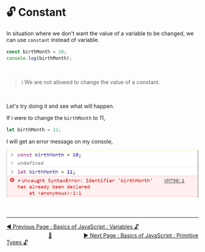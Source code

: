 # :unlock: Constant

In situation where we don't want the value of a variable to be changed, we can use `constant` instead of variable.

```javascript
const birthMonth = 10;
console.log(birthMonth);
```
<br>

> :information_source:  We are not allowed to change the value of a constant. 
<br>



Let's try doing it and see what will happen.

If i were to change the `birthMonth` to 11,

```javascript
let birthMonth = 11;
```

I will get an error message on my console, 

![](../.gitbook/assets/gitbook_uncaught_syntaxerror.jpg)
<br><br><br>
<hr>

[:arrow_backward: Previous Page : Basics of JavaScript : Variables :unlock:](variables.md)  &nbsp;&nbsp;&nbsp;&nbsp;&nbsp;&nbsp;&nbsp;&nbsp;&nbsp;&nbsp;&nbsp;&nbsp;&nbsp;&nbsp;&nbsp;&nbsp;&nbsp;&nbsp;&nbsp;&nbsp;&nbsp;&nbsp;&nbsp;&nbsp;&nbsp;&nbsp;&nbsp;&nbsp;[:house_with_garden:](../README.md)&nbsp;&nbsp;&nbsp;&nbsp;&nbsp;&nbsp;&nbsp;&nbsp;&nbsp;&nbsp;&nbsp;&nbsp;&nbsp;&nbsp;&nbsp;&nbsp;&nbsp;&nbsp;&nbsp;&nbsp;    [:arrow_forward: Next Page : Basics of JavaScript : Primitive Types :unlock:](primitive-types.md)
